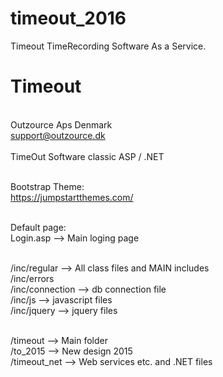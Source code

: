 # timeout_2016
Timeout TimeRecording Software As a Service. 

# Timeout
<br>Outzource Aps Denmark
<br>support@outzource.dk
<br><br>
TimeOut Software classic ASP / .NET<br><br>

Bootstrap Theme:<br>
https://jumpstartthemes.com/
<br><br>

Default page:<br>
Login.asp     --> Main loging page<br><br>

/inc/regular 	--> All class files and MAIN includes<br>
/inc/errors 	<br>
/inc/connection --> db connection file 	<br>
/inc/js   --> javascript files	<br>
/inc/jquery   --> jquery files	<br><br>

/timeout     	--> Main folder<br>
/to_2015	--> New design 2015<br>
/timeout_net	--> Web services etc. and .NET files<br><br>
